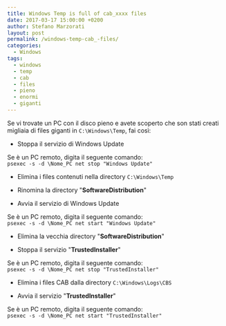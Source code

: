 ```yaml
---
title: Windows Temp is full of cab_xxxx files
date: 2017-03-17 15:00:00 +0200
author: Stefano Marzorati
layout: post
permalink: /windows-temp-cab_-files/
categories:
  - Windows
tags:
  - windows
  - temp
  - cab
  - files
  - pieno
  - enormi
  - giganti
---
```

Se vi trovate un PC con il disco pieno e avete scoperto che son stati creati migliaia di files giganti in <code>C:\Windows\Temp</code>, fai così:   

- Stoppa il servizio di Windows Update   

Se è un PC remoto, digita il seguente comando:   
<code>psexec -s -d \\Nome_PC net stop "Windows Update"</code>   

- Elimina i files contenuti nella directory <code>C:\Windows\Temp</code>   

- Rinomina la directory "**SoftwareDistribution**"   

- Avvia il servizio di Windows Update   

Se è un PC remoto, digita il seguente comando:   
<code>psexec -s -d \\Nome_PC net start "Windows Update"</code>   

- Elimina la vecchia directory "**SoftwareDistribution**"   

- Stoppa il servizio "**TrustedInstaller**"   

Se è un PC remoto, digita il seguente comando:   
<code>psexec -s -d \\Nome_PC net stop "TrustedInstaller"</code>   

- Elimina i files CAB dalla directory <code>C:\Windows\Logs\CBS</code>   

- Avvia il servizio "**TrustedInstaller**"   

Se è un PC remoto, digita il seguente comando:   
<code>psexec -s -d \\Nome_PC net start "TrustedInstaller"</code>   
